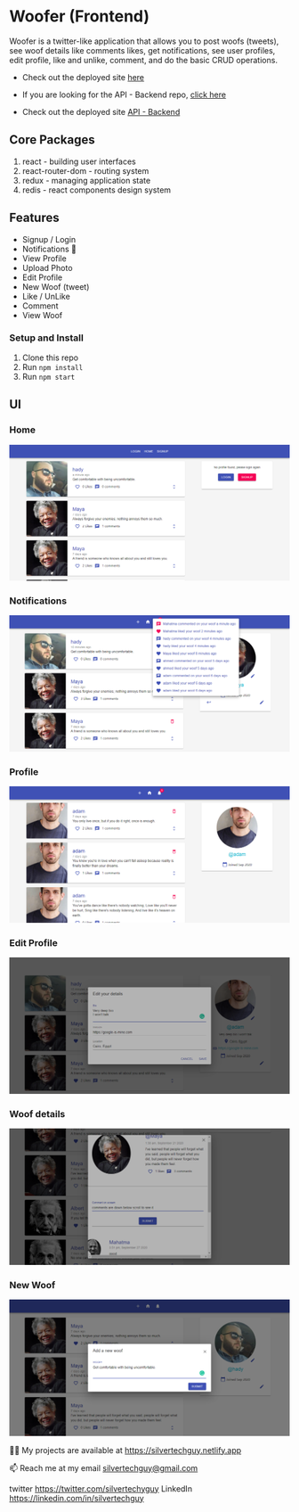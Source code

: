 # Woofer (Frontend)

Woofer is a twitter-like application that allows you to post woofs (tweets), see woof details like comments likes, get notifications, see user profiles, edit profile, like and unlike, comment, and do the basic CRUD operations.

- Check out the deployed site [here](https://woofer-official.herokuapp.com)

- If you are looking for the API - Backend repo, [click here](https://github.com/silvertechguy/woofer-api)
- Check out the deployed site [API - Backend](https://woofer-api.herokuapp.com)


## Core Packages

1. react - building user interfaces
2. react-router-dom - routing system
3. redux - managing application state
4. redis - react components design system

## Features

- Signup / Login
- Notifications 🔔
- View Profile
- Upload Photo
- Edit Profile
- New Woof (tweet)
- Like / UnLike
- Comment
- View Woof


### Setup and Install

1. Clone this repo
2. Run `npm install`
2. Run `npm start`

## UI

### Home

![Home](screenshots/home.png)

### Notifications

![Notifications](screenshots/notifications.png)

### Profile

![Profile](screenshots/profile.png)

### Edit Profile

![Edit Profile](screenshots/edit-profile.png)

### Woof details

![Woof](screenshots/woof.png)

### New Woof

![New Woof](screenshots/new_woof.png)



👨‍💻 My projects are available at https://silvertechguy.netlify.app

📫 Reach me at my email silvertechguy@gmail.com

twitter https://twitter.com/silvertechyguy
LinkedIn https://linkedin.com/in/silvertechguy


